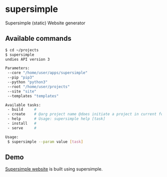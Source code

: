# supersimple
Supersimple (static) Website generator  

## Available commands
```bash
$ cd ~/projects
$ supersimple
undies API version 3

Parameters:
 --core "/home/user/apps/supersimple"
 --pip "pip3"
 --python "python3"
 --root "/home/user/projects"
 --site "site"
 --templates "templates"

Available tasks:
 - build     # 
 - create    # @arg project name @does initiate a project in current folder.
 - help      # Usage: supersimple help [task]
 - install   # 
 - serve     # 

Usage:
 $ supersimple --param value [task]
```

## Demo

[Supersimple website](https://supersimple.website/) is built using supersimple.
